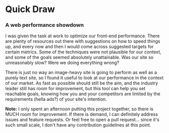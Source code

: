 Quick Draw
====================

### A web performance showdown

I was given the task at work to optimize our front-end performance. There are plenty of resources out there with suggestions on how to speed things up, and every now and then I would come across suggested targets for certain metrics. Some of the techniques were not plausible for our context, and some of the goals seemed absolutely unattainable. Was our site so unreasonably slow? Were we doing everything wrong?

There is just no way an image-heavy site is going to perform as well as a purely text site, so I found it useful to look at our performance in the context of our market. As fast as possible should still be the aim, and the industry leader still has room for improvement, but this tool can help you set reachable goals, knowing how you and your competitors are limited by the requirements (hella ads?) of your site's intention.

__Note:__ I only spent an afternoon putting this project together, so there is MUCH room for improvement. If there is demand, I can definitely address issues and feature requests. Or feel free to open a pull request... since it's such small scale, I don't have any contribution guidelines at this point.
